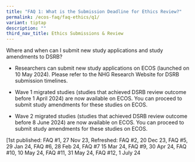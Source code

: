 ```yaml
---
title: "FAQ 1: What is the Submission Deadline for Ethics Review?"
permalink: /ecos-faq/faq-ethics/q1/
variant: tiptap
description: ""
third_nav_title: Ethics Submissions & Review
---
```

<p>Where and when can I submit new study applications and study amendments
to DSRB?</p>
<ul data-tight="true" class="tight">
<li>
<p>Researchers can submit new study applications on ECOS (launched on 10
May 2024). Please refer to the NHG Research Website for DSRB submission
timelines.</p>
</li>
<li>
<p>Wave 1 migrated studies (studies that achieved DSRB review outcome before
1 April 2024) are now available on ECOS. You can proceed to submit study
amendments for these studies on ECOS.</p>
</li>
<li>
<p>Wave 2 migrated studies (studies that achieved DSRB review outcome before
8 June 2024) are now available on ECOS. You can proceed to submit study
amendments for these studies on ECOS.</p>
</li>
</ul>
<p></p>
<p>[1st published: FAQ #1, 27 Nov 23, Refreshed: FAQ #2, 20 Dec 23, FAQ #5,
29 Jan 24, FAQ #6, 28 Feb 24, FAQ #7 15 Mar 24, FAQ #9, 30 Apr 24, FAQ
#10, 10 May 24, FAQ #11, 31 May 24, FAQ #12, 1 July 24</p>